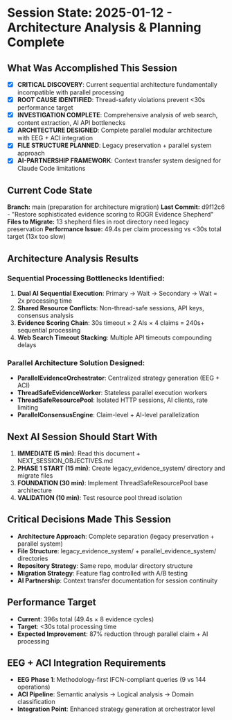 # Session State: 2025-01-12 - Architecture Analysis & Planning Complete

## What Was Accomplished This Session
- [x] **CRITICAL DISCOVERY**: Current sequential architecture fundamentally incompatible with parallel processing
- [x] **ROOT CAUSE IDENTIFIED**: Thread-safety violations prevent <30s performance target
- [x] **INVESTIGATION COMPLETE**: Comprehensive analysis of web search, content extraction, AI API bottlenecks
- [x] **ARCHITECTURE DESIGNED**: Complete parallel modular architecture with EEG + ACI integration
- [x] **FILE STRUCTURE PLANNED**: Legacy preservation + parallel system approach
- [x] **AI-PARTNERSHIP FRAMEWORK**: Context transfer system designed for Claude Code limitations

## Current Code State
**Branch:** main (preparation for architecture migration)
**Last Commit:** d9f12c6 - "Restore sophisticated evidence scoring to ROGR Evidence Shepherd"
**Files to Migrate:** 13 shepherd files in root directory need legacy preservation
**Performance Issue:** 49.4s per claim processing vs <30s total target (13x too slow)

## Architecture Analysis Results
### Sequential Processing Bottlenecks Identified:
1. **Dual AI Sequential Execution**: Primary → Wait → Secondary → Wait = 2x processing time
2. **Shared Resource Conflicts**: Non-thread-safe sessions, API keys, consensus analysis
3. **Evidence Scoring Chain**: 30s timeout × 2 AIs × 4 claims = 240s+ sequential processing
4. **Web Search Timeout Stacking**: Multiple API timeouts compounding delays

### Parallel Architecture Solution Designed:
- **ParallelEvidenceOrchestrator**: Centralized strategy generation (EEG + ACI)
- **ThreadSafeEvidenceWorker**: Stateless parallel execution workers
- **ThreadSafeResourcePool**: Isolated HTTP sessions, AI clients, rate limiting
- **ParallelConsensusEngine**: Claim-level + AI-level parallelization

## Next AI Session Should Start With
1. **IMMEDIATE (5 min)**: Read this document + NEXT_SESSION_OBJECTIVES.md
2. **PHASE 1 START (15 min)**: Create legacy_evidence_system/ directory and migrate files
3. **FOUNDATION (30 min)**: Implement ThreadSafeResourcePool base architecture
4. **VALIDATION (10 min)**: Test resource pool thread isolation

## Critical Decisions Made This Session
- **Architecture Approach**: Complete separation (legacy preservation + parallel system)
- **File Structure**: legacy_evidence_system/ + parallel_evidence_system/ directories
- **Repository Strategy**: Same repo, modular directory structure
- **Migration Strategy**: Feature flag controlled with A/B testing
- **AI Partnership**: Context transfer documentation for session continuity

## Performance Target
- **Current**: 396s total (49.4s × 8 evidence cycles)
- **Target**: <30s total processing time
- **Expected Improvement**: 87% reduction through parallel claim + AI processing

## EEG + ACI Integration Requirements
- **EEG Phase 1**: Methodology-first IFCN-compliant queries (9 vs 144 operations)
- **ACI Pipeline**: Semantic analysis → Logical analysis → Domain classification
- **Integration Point**: Enhanced strategy generation at orchestrator level